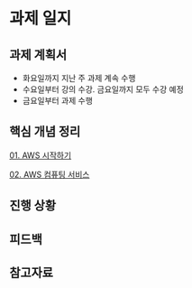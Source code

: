 # 과제 일지

## 과제 계획서
- 화요일까지 지난 주 과제 계속 수행
- 수요일부터 강의 수강. 금요일까지 모두 수강 예정
- 금요일부터 과제 수행

## 핵심 개념 정리

[01. AWS 시작하기](./resources/markdown-1.md)

[02. AWS 컴퓨팅 서비스](./resources/markdown-2.md)

## 진행 상황

## 피드백

## 참고자료
